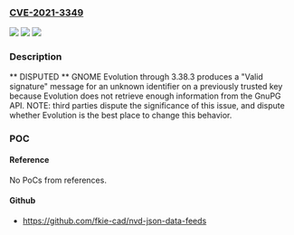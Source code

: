 ### [CVE-2021-3349](https://cve.mitre.org/cgi-bin/cvename.cgi?name=CVE-2021-3349)
![](https://img.shields.io/static/v1?label=Product&message=n%2Fa&color=blue)
![](https://img.shields.io/static/v1?label=Version&message=n%2Fa&color=blue)
![](https://img.shields.io/static/v1?label=Vulnerability&message=n%2Fa&color=brighgreen)

### Description

** DISPUTED ** GNOME Evolution through 3.38.3 produces a "Valid signature" message for an unknown identifier on a previously trusted key because Evolution does not retrieve enough information from the GnuPG API. NOTE: third parties dispute the significance of this issue, and dispute whether Evolution is the best place to change this behavior.

### POC

#### Reference
No PoCs from references.

#### Github
- https://github.com/fkie-cad/nvd-json-data-feeds

